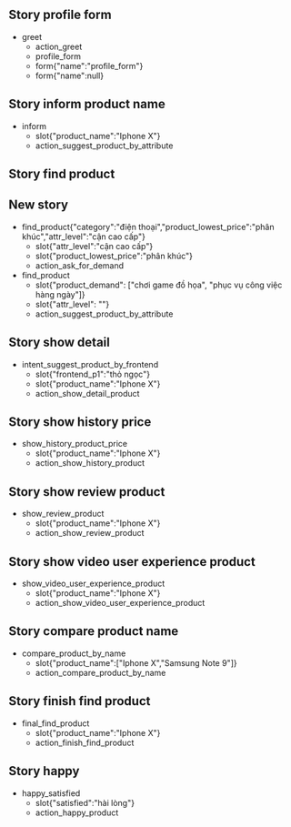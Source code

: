 
## Story profile form
* greet
    - action_greet
    - profile_form
    - form{"name":"profile_form"}
    - form{"name":null}

## Story inform product name
* inform
    - slot{"product_name":"Iphone X"}
    - action_suggest_product_by_attribute



## Story find product
## New story
* find_product{"category":"điện thoại","product_lowest_price":"phân khúc","attr_level":"cận cao cấp"}
    - slot{"attr_level":"cận cao cấp"}
    - slot{"product_lowest_price":"phân khúc"}
    - action_ask_for_demand
* find_product
    - slot{"product_demand": ["chơi game đồ họa", "phục vụ công việc hàng ngày"]}
    - slot{"attr_level": ""}
    - action_suggest_product_by_attribute

## Story show detail
* intent_suggest_product_by_frontend
    - slot{"frontend_p1":"thỏ ngọc"}
    - slot{"product_name":"Iphone X"}
    - action_show_detail_product

## Story show history price
* show_history_product_price
    - slot{"product_name":"Iphone X"}
    - action_show_history_product

## Story show review product
* show_review_product
    - slot{"product_name":"Iphone X"}
    - action_show_review_product

## Story show video user experience product
* show_video_user_experience_product
    - slot{"product_name":"Iphone X"}
    - action_show_video_user_experience_product

## Story compare product name
* compare_product_by_name
    - slot{"product_name":["Iphone X","Samsung Note 9"]}
    - action_compare_product_by_name



## Story finish find product
* final_find_product
    - slot{"product_name":"Iphone X"}
    - action_finish_find_product

## Story happy
* happy_satisfied   
    - slot{"satisfied":"hài lòng"}
    - action_happy_product
